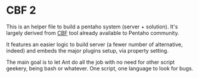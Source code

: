 CBF 2
====

This is an helper file to build a pentaho system (server + solution). It's largely derived from [CBF](https://github.com/webdetails/cbf) tool already available to Pentaho community.

It features an easier logic to build server (a fewer number of alternative, indeed) and embeds the major plugins setup, via property setting.

The main goal is to let Ant do all the job with no need for other script geekery, being bash or whatever. One script, one language to look for bugs.
